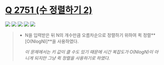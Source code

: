 # [Q 2751 (수 정렬하기 2)](https://www.acmicpc.net/problem/2751)

<img src="https://img.shields.io/badge/Level-Silver 5-lightgrey"> <img src="https://img.shields.io/badge/Memory-8928%20KB-blue"> <img src="https://img.shields.io/badge/Time-460%20ms-brightgreen"> <img src="https://img.shields.io/badge/Length-395%20B-red"> <img src="https://img.shields.io/badge/Language-C-blueviolet">



> - N을 입력받은 뒤 N의 개수만큼 오름차순으로 정렬하기 위하여 퀵 정렬**[O(NlogN)]**을 사용하였다.
>
>   *이 문제에서는 키 값이 클 수도 있기 때문에 시간 복잡도가 O(NlogN)이 아니게 되지만 그냥 퀵 정렬을 사용하기로 하였다.*

